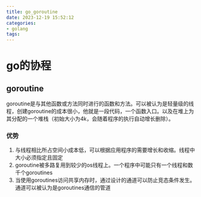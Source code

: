 ```yaml
---
title: go_goroutine
date: 2023-12-19 15:52:12
categories:
- golang
tags:
---
```


# go的协程
## goroutine
goroutine是与其他函数或方法同时进行的函数和方法。可以被认为是轻量级的线程，创建goroutine的成本很小，他就是一段代码，一个函数入口。以及在堆上为其分配的一个堆栈（初始大小为4k，会随着程序的执行自动增长删除）。
### 优势
1. 与线程相比所占空间小成本低，可以根据应用程序的需要增长和收缩。线程中大小必须指定且固定
2. goroutine被多路复用到较少的os线程上。一个程序中可能只有一个线程和数千个goroutines
3. 当使用goroutines访问共享内存时，通过设计的通道可以防止竞态条件发生。通道可以被认为是goroutines通信的管道
